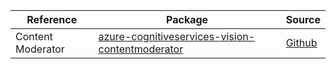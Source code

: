 | Reference | Package | Source |
|---|---|---|
|Content Moderator|[azure-cognitiveservices-vision-contentmoderator](https://pypi.org/project/azure-cognitiveservices-vision-contentmoderator)|[Github](https://github.com/Azure/azure-sdk-for-python)|
